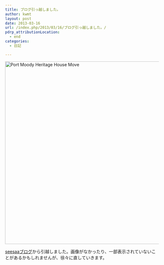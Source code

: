 ```yaml
---
title: ブログ引っ越しました。
author: kwmt
layout: post
date: 2013-03-16
url: /index.php/2013/03/16/ブログ引っ越しました。/
pdrp_attributionLocation:
  - end
categories:
  - 日記

---
```

<img src="http://kwmt27.net/wp-content/uploads/2013/03/port_moody_heritage_house_move.jpg" alt="Port Moody Heritage House Move" width="800" height="600" class="alignnone size-full wp-image-84" srcset="http://kwmt27.net/wp-content/uploads/2013/03/port_moody_heritage_house_move-300x225.jpg 300w, http://kwmt27.net/wp-content/uploads/2013/03/port_moody_heritage_house_move-624x468.jpg 624w, http://kwmt27.net/wp-content/uploads/2013/03/port_moody_heritage_house_move.jpg 800w" sizes="(max-width: 800px) 100vw, 800px" />

<a title="Androg" href="http://androg.seesaa.net/" target="_blank">seesaaブログ</a>から引越しました。画像がなかったり、一部表示されていないことがあるかもしれませんが、徐々に直していきます。